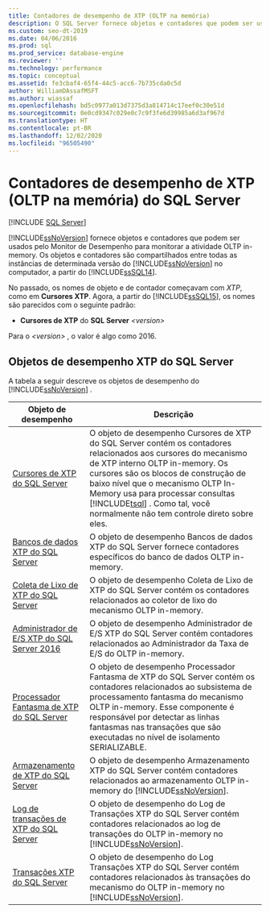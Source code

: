 ```yaml
---
title: Contadores de desempenho de XTP (OLTP na memória)
description: O SQL Server fornece objetos e contadores que podem ser usados pelo Monitor de Desempenho para monitorar a atividade OLTP in-memory.
ms.custom: seo-dt-2019
ms.date: 04/06/2016
ms.prod: sql
ms.prod_service: database-engine
ms.reviewer: ''
ms.technology: performance
ms.topic: conceptual
ms.assetid: fe3cbaf4-65f4-44c5-acc6-7b735cda0c5d
author: WilliamDAssafMSFT
ms.author: wiassaf
ms.openlocfilehash: bd5c0977a013d7375d3a814714c17eef0c30e51d
ms.sourcegitcommit: 0e0cd9347c029e0c7c9f3fe6d39985a6d3af967d
ms.translationtype: HT
ms.contentlocale: pt-BR
ms.lasthandoff: 12/02/2020
ms.locfileid: "96505490"
---
```

# <a name="sql-server-xtp-in-memory-oltp-performance-counters"></a>Contadores de desempenho de XTP (OLTP na memória) do SQL Server
 [!INCLUDE [SQL Server](../../includes/applies-to-version/sqlserver.md)]

  [!INCLUDE[ssNoVersion](../../includes/ssnoversion-md.md)] fornece objetos e contadores que podem ser usados pelo Monitor de Desempenho para monitorar a atividade OLTP in-memory. Os objetos e contadores são compartilhados entre todas as instâncias de determinada versão do [!INCLUDE[ssNoVersion](../../includes/ssnoversion-md.md)] no computador, a partir do [!INCLUDE[ssSQL14](../../includes/sssql14-md.md)].  
  
 No passado, os nomes de objeto e de contador começavam com *XTP*, como em **Cursores XTP**. Agora, a partir do [!INCLUDE[ssSQL15](../../includes/sssql15-md.md)], os nomes são parecidos com o seguinte padrão:  
  
-   **Cursores de XTP** do **SQL Server** *\<version>*  
  
 Para o *\<version>* , o valor é algo como 2016.  
  
##  <a name="sql-server-xtp-performance-objects"></a><a name="SQLServerPOs"></a> Objetos de desempenho XTP do SQL Server  
 A tabela a seguir descreve os objetos de desempenho do [!INCLUDE[ssNoVersion](../../includes/ssnoversion-md.md)] .  
  
|Objeto de desempenho|Descrição|  
|------------------------|-----------------|  
|[Cursores de XTP do SQL Server](../../relational-databases/performance-monitor/sql-server-xtp-cursors.md)|O objeto de desempenho Cursores de XTP do SQL Server contém os contadores relacionados aos cursores do mecanismo de XTP interno OLTP in-memory. Os cursores são os blocos de construção de baixo nível que o mecanismo OLTP In-Memory usa para processar consultas [!INCLUDE[tsql](../../includes/tsql-md.md)] . Como tal, você normalmente não tem controle direto sobre eles.|  
|[Bancos de dados XTP do SQL Server](../../relational-databases/performance-monitor/sql-server-xtp-databases.md)|O objeto de desempenho Bancos de dados XTP do SQL Server fornece contadores específicos do banco de dados OLTP in-memory.|  
|[Coleta de Lixo de XTP do SQL Server](../../relational-databases/performance-monitor/sql-server-xtp-garbage-collection.md)|O objeto de desempenho Coleta de Lixo de XTP do SQL Server contém os contadores relacionados ao coletor de lixo do mecanismo OLTP in-memory.|  
|[Administrador de E/S XTP do SQL Server 2016](../../relational-databases/performance-monitor/sql-server-xtp-io-governor.md)|O objeto de desempenho Administrador de E/S XTP do SQL Server contém contadores relacionados ao Administrador da Taxa de E/S do OLTP in-memory.|
|[Processador Fantasma de XTP do SQL Server](../../relational-databases/performance-monitor/sql-server-xtp-phantom-processor.md)|O objeto de desempenho Processador Fantasma de XTP do SQL Server contém os contadores relacionados ao subsistema de processamento fantasma do mecanismo OLTP in-memory. Esse componente é responsável por detectar as linhas fantasmas nas transações que são executadas no nível de isolamento SERIALIZABLE.|  
|[Armazenamento de XTP do SQL Server](../../relational-databases/performance-monitor/sql-server-xtp-storage.md)|O objeto de desempenho Armazenamento XTP do SQL Server contém contadores relacionados ao armazenamento OLTP in-memory do [!INCLUDE[ssNoVersion](../../includes/ssnoversion-md.md)].|  
|[Log de transações de XTP do SQL Server](../../relational-databases/performance-monitor/sql-server-xtp-transaction-log.md)|O objeto de desempenho do Log de Transações XTP do SQL Server contém contadores relacionados ao log de transações do OLTP in-memory no [!INCLUDE[ssNoVersion](../../includes/ssnoversion-md.md)].|  
|[Transações XTP do SQL Server](../../relational-databases/performance-monitor/sql-server-xtp-transactions.md)|O objeto de desempenho do Log Transações XTP do SQL Server contém contadores relacionados às transações do mecanismo do OLTP in-memory no [!INCLUDE[ssNoVersion](../../includes/ssnoversion-md.md)].|  
  
  
